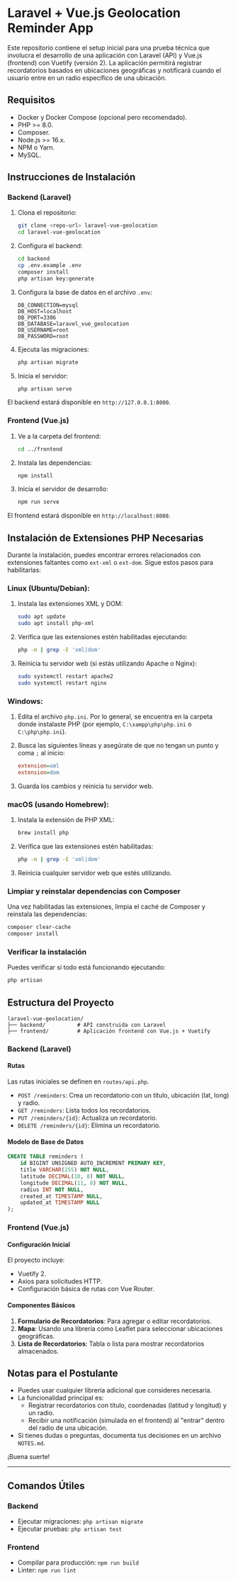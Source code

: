 # Laravel + Vue.js Geolocation Reminder App

Este repositorio contiene el setup inicial para una prueba técnica que involucra el desarrollo de una aplicación con Laravel (API) y Vue.js (frontend) con Vuetify (versión 2). La aplicación permitirá registrar recordatorios basados en ubicaciones geográficas y notificará cuando el usuario entre en un radio específico de una ubicación.

## Requisitos

- Docker y Docker Compose (opcional pero recomendado).
- PHP >= 8.0.
- Composer.
- Node.js >= 16.x.
- NPM o Yarn.
- MySQL.

## Instrucciones de Instalación

### Backend (Laravel)

1. Clona el repositorio:
   ```bash
   git clone <repo-url> laravel-vue-geolocation
   cd laravel-vue-geolocation
   ```

2. Configura el backend:
   ```bash
   cd backend
   cp .env.example .env
   composer install
   php artisan key:generate
   ```

3. Configura la base de datos en el archivo `.env`:
   ```env
   DB_CONNECTION=mysql
   DB_HOST=localhost
   DB_PORT=3306
   DB_DATABASE=laravel_vue_geolocation
   DB_USERNAME=root
   DB_PASSWORD=root
   ```

4. Ejecuta las migraciones:
   ```bash
   php artisan migrate
   ```

5. Inicia el servidor:
   ```bash
   php artisan serve
   ```

El backend estará disponible en `http://127.0.0.1:8000`.

### Frontend (Vue.js)

1. Ve a la carpeta del frontend:
   ```bash
   cd ../frontend
   ```

2. Instala las dependencias:
   ```bash
   npm install
   ```

3. Inicia el servidor de desarrollo:
   ```bash
   npm run serve
   ```

El frontend estará disponible en `http://localhost:8080`.

## Instalación de Extensiones PHP Necesarias

Durante la instalación, puedes encontrar errores relacionados con extensiones faltantes como `ext-xml` o `ext-dom`. Sigue estos pasos para habilitarlas:

### **Linux (Ubuntu/Debian):**
1. Instala las extensiones XML y DOM:
   ```bash
   sudo apt update
   sudo apt install php-xml
   ```

2. Verifica que las extensiones estén habilitadas ejecutando:
   ```bash
   php -m | grep -E 'xml|dom'
   ```

3. Reinicia tu servidor web (si estás utilizando Apache o Nginx):
   ```bash
   sudo systemctl restart apache2
   sudo systemctl restart nginx
   ```

### **Windows:**
1. Edita el archivo `php.ini`. Por lo general, se encuentra en la carpeta donde instalaste PHP (por ejemplo, `C:\xampp\php\php.ini` o `C:\php\php.ini`).

2. Busca las siguientes líneas y asegúrate de que no tengan un punto y coma `;` al inicio:
   ```ini
   extension=xml
   extension=dom
   ```

3. Guarda los cambios y reinicia tu servidor web.

### **macOS (usando Homebrew):**
1. Instala la extensión de PHP XML:
   ```bash
   brew install php
   ```

2. Verifica que las extensiones estén habilitadas:
   ```bash
   php -m | grep -E 'xml|dom'
   ```

3. Reinicia cualquier servidor web que estés utilizando.

### Limpiar y reinstalar dependencias con Composer
Una vez habilitadas las extensiones, limpia el caché de Composer y reinstala las dependencias:
```bash
composer clear-cache
composer install
```

### Verificar la instalación
Puedes verificar si todo está funcionando ejecutando:
```bash
php artisan
```

## Estructura del Proyecto

```
laravel-vue-geolocation/
├── backend/          # API construida con Laravel
├── frontend/         # Aplicación frontend con Vue.js + Vuetify
```

### Backend (Laravel)

#### Rutas
Las rutas iniciales se definen en `routes/api.php`.

- `POST /reminders`: Crea un recordatorio con un título, ubicación (lat, long) y radio.
- `GET /reminders`: Lista todos los recordatorios.
- `PUT /reminders/{id}`: Actualiza un recordatorio.
- `DELETE /reminders/{id}`: Elimina un recordatorio.

#### Modelo de Base de Datos
```sql
CREATE TABLE reminders (
    id BIGINT UNSIGNED AUTO_INCREMENT PRIMARY KEY,
    title VARCHAR(255) NOT NULL,
    latitude DECIMAL(10, 8) NOT NULL,
    longitude DECIMAL(11, 8) NOT NULL,
    radius INT NOT NULL,
    created_at TIMESTAMP NULL,
    updated_at TIMESTAMP NULL
);
```

### Frontend (Vue.js)

#### Configuración Inicial
El proyecto incluye:

- Vuetify 2.
- Axios para solicitudes HTTP.
- Configuración básica de rutas con Vue Router.

#### Componentes Básicos

1. **Formulario de Recordatorios**: Para agregar o editar recordatorios.
2. **Mapa**: Usando una librería como Leaflet para seleccionar ubicaciones geográficas.
3. **Lista de Recordatorios**: Tabla o lista para mostrar recordatorios almacenados.

## Notas para el Postulante

- Puedes usar cualquier librería adicional que consideres necesaria.
- La funcionalidad principal es:
  - Registrar recordatorios con título, coordenadas (latitud y longitud) y un radio.
  - Recibir una notificación (simulada en el frontend) al "entrar" dentro del radio de una ubicación.
- Si tienes dudas o preguntas, documenta tus decisiones en un archivo `NOTES.md`.

¡Buena suerte!

---

## Comandos Útiles

### Backend
- Ejecutar migraciones: `php artisan migrate`
- Ejecutar pruebas: `php artisan test`

### Frontend
- Compilar para producción: `npm run build`
- Linter: `npm run lint`
